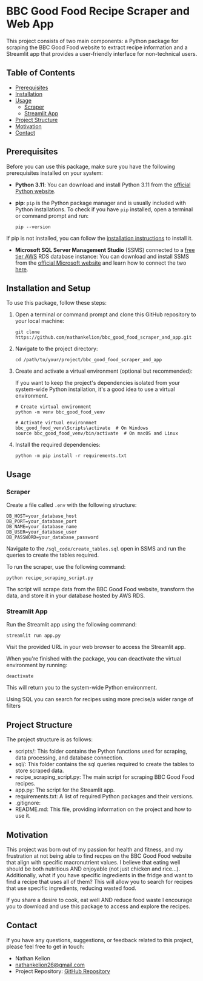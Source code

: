 # BBC Good Food Recipe Scraper and Web App

This project consists of two main components: a Python package for scraping the BBC Good Food website to extract recipe information and a Streamlit app that provides a user-friendly interface for non-technical users.

## Table of Contents

- [Prerequisites](#prerequisites)
- [Installation](#installation)
- [Usage](#usage)
  - [Scraper](#scraper)
  - [Streamlit App](#streamlit-app)
- [Project Structure](#project-structure)
- [Motivation](#motivation)
- [Contact](#contact)

## Prerequisites

Before you can use this package, make sure you have the following prerequisites installed on your system:

- **Python 3.11**: You can download and install Python 3.11 from the [official Python website](https://www.python.org/downloads/).

- **pip**: `pip` is the Python package manager and is usually included with Python installations. To check if you have `pip` installed, open a terminal or command prompt and run:

  ```
  pip --version
  ```

If pip is not installed, you can follow the [installation instructions](https://pip.pypa.io/en/stable/installation/) to install it.

- **Microsoft SQL Server Management Studio** (SSMS) connected to a [free tier AWS](https://portal.aws.amazon.com/billing/signup#/start/email) RDS database instance: You can download and install SSMS from the [official Microsoft website](https://learn.microsoft.com/en-us/sql/ssms/download-sql-server-management-studio-ssms?view=sql-server-ver16) and learn how to connect the two [here](https://www.youtube.com/watch?v=vp_uulb5phM). 

## Installation and Setup

To use this package, follow these steps:

1. Open a terminal or command prompt and clone this GitHub repository to your local machine:
    ```
    git clone https://github.com/nathankelion/bbc_good_food_scraper_and_app.git
    ```

2. Navigate to the project directory:
    ```
    cd /path/to/your/project/bbc_good_food_scraper_and_app
    ```

3. Create and activate a virtual environment (optional but recommended):
    
    If you want to keep the project's dependencies isolated from your system-wide Python installation, it's a good idea to use a virtual environment.
    ```
    # Create virtual environment
    python -m venv bbc_good_food_venv

    # Activate virtual environmnet
    bbc_good_food_venv\Scripts\activate  # On Windows
    source bbc_good_food_venv/bin/activate  # On macOS and Linux
    ```

4. Install the required dependencies:
    ```
    python -m pip install -r requirements.txt
    ```

## Usage
### Scraper
Create a file called `.env` with the following structure:
```
DB_HOST=your_database_host
DB_PORT=your_database_port
DB_NAME=your_database_name
DB_USER=your_database_user
DB_PASSWORD=your_database_password
```

Navigate to the `/sql_code/create_tables.sql` open in SSMS and run the queries to create the tables required.

To run the scraper, use the following command:
```
python recipe_scraping_script.py
```

The script will scrape data from the BBC Good Food website, transform the data, and store it in your database hosted by AWS RDS.

### Streamlit App
Run the Streamlit app using the following command:
```
streamlit run app.py
```

Visit the provided URL in your web browser to access the Streamlit app.

When you're finished with the package, you can deactivate the virtual environment by running:
```
deactivate
```

This will return you to the system-wide Python environment.

Using SQL you can search for recipes using more precise/a wider range of filters

## Project Structure

The project structure is as follows:
- scripts/: This folder contains the Python functions used for scraping, data processing, and database connection.
- sql/: This folder contains the sql queries required to create the tables to store scraped data.
- recipe_scraping_script.py: The main script for scraping BBC Good Food recipes.
- app.py: The script for the Streamlit app.
- requirements.txt: A list of required Python packages and their versions.
- .gitignore: 
- README.md: This file, providing information on the project and how to use it.

## Motivation
This project was born out of my passion for health and fitness, and my frustration at not being able to find recpes on the BBC Good Food website that align with specific macronutrient values. I believe that eating well should be both nutritious AND enjoyable (not just chicken and rice...). Additionally, what if you have specific ingredients in the fridge and want to find a recipe that uses all of them? This will allow you to search for recipes that use specific ingredients, reducing wasted food.

If you share a desire to cook, eat well AND reduce food waste I encourage you to download and use this package to access and explore the recipes.


## Contact

If you have any questions, suggestions, or feedback related to this project, please feel free to get in touch:

- Nathan Kelion
- nathankelion26@gmail.com
- Project Repository: [GitHub Repository](https://github.com/nathankelion/bbc_good_food)